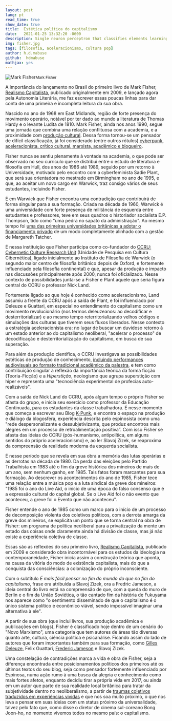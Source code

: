 ```yaml
---
layout: post
lang: pt
read_time: true
show_date: true
title:  Estética política do capitalismo
date:   2021-01-25 13:32:20 -0600
description: Single neuron perceptron that classifies elements learning quite quickly.
img: fisher.jpg
tags: [filosofia, aceleracionismo, cultura pop]
author: h.d.mabuse
github:  hdmabuse
mathjax: yes
---
```


<img src="fisher.jpg" alt="Mark Fisher"/><small>Mark Fisher</small> <P>A importância do lançamento no Brasil do primeiro livro de Mark Fisher, [Realismo Capitalista](https://autonomialiteraria.com.br/loja/teoria-politica/realismo-capitalista/), publicado originalmente em 2009, e lançado agora pela Autonomia Literária, me faz escrever essas poucas linhas para dar conta de uma primeira e incompleta leitura da sua obra.

Nascido no ano de 1968 em East Midlands, região de forte presença do movimento operário, notável por ter dado ao mundo a literatura de Thomas Hardy e o levante Ludita de 1810. Mark Fisher, ainda nos anos 1990, segue uma jornada que combina uma relação conflituosa com a academia, e a proximidade com [produção cultural](https://www.thewire.co.uk/news/45139/mark-fisher-1968-201). Dessa forma tornou-se um pensador de difícil classificação, já foi considerado (entre outros rótulos) [cyberpunk, aceleracionista, crítico cultural, marxista, acadêmico e blogueiro](https://jacobin.com.br/2020/07/contra-o-fim-da-historia/).

Fisher nunca se sentiu plenamente à vontade na academia, o que pode ser observado no seu currículo que se distribui entre o estudo de literatura e filosofia em Hull, dos anos de 1986 até 1989, seguido por um retorno à Universidade, motivado pelo encontro com a cyberfeminista Sadie Plant, que será sua orientadora no mestrado em Birmingham no ano de 1995, e que, ao aceitar um novo cargo em Warwick, traz consigo vários de seus estudantes, incluindo Fisher.

É em Warwick que Fisher encontra uma contradição que contribuirá de forma singular para a sua formação. Criada na década de 1960, Warwick é uma universidade com forte presença de militância de esquerda entre estudantes e professores, teve em seus quadros o historiador socialista E.P. Thompson, tido como "uma pedra no sapato da administração". Ao mesmo tempo foi [uma das primeiras universidades britânicas a adotar o financiamento privado](https://www.tandfonline.com/doi/abs/10.1080/08985628900000018) de um modo completamente alinhado com a gestão de Margareth Tatcher.

É nessa instituição que Fisher participa como co-fundador do [CCRU: Cybernetic Culture Research Unit](http://energyflashbysimonreynolds.blogspot.com/2009/11/renegade-academia-cybernetic-culture.html) (Unidade de Pesquisa em Cultura Cibernética), ligado inicialmente ao Instituto de Filosofia de Warwick (o segundo maior centro de filosofia britânico depois de Oxford, e fortemente influenciado pela filosofia continental) e que, apesar da produção e impacto nas discussões principalmente após 2000, nunca foi oficializado. Nesse contexto de possibilidades junta-se a Fisher e Plant aquele que seria figura central do CCRU o professor Nick Land.

Fortemente ligado ao que hoje é conhecido como aceleracionismo, Land assumiu a frente da CCRU após a saída de Plant, e foi influenciado por Deleuze e Guattari, em especial no entendimento do capitalismo como um movimento revolucionário (nos termos deleuzeanos: ao decodificar e desterritorializar) e ao mesmo tempo reterritorializando velhos códigos e simulações das culturas que tiverem seus fluxos liberados. Nesse contexto a estratégia aceleracionista era: no lugar de buscar um duvidoso retorno à um estado anterior ao do capitalismo neoliberal, "acelerar o processo" de decodificação e desterritorialização do capitalismo, em busca de sua superação.

Para além da produção científica, o CCRU investigava as possibilidades estéticas de produção de conhecimento, [incluindo performances audiovisuais ao formato tradicional acadêmico da palestra](http://energyflashbysimonreynolds.blogspot.com/2009/11/renegade-academia-cybernetic-culture.html), e tem como contribuição singular a reflexão da importância teórica da forma ficção (Teoria-Ficção) e a *Hiperstição*, neologismo que agrupa superstição com hiper e representa uma "tecnociência experimental de profecias auto-realizáveis".

Com a saída de Nick Land do CCRU, após algum tempo o próprio Fisher se afasta do grupo, e inicia seu exercício como professor da Educação Continuada, para os estudantes da classe trabalhadora. É nesse momento que começa a escrever seu Blog [K-Punk](http://k-punk.abstractdynamics.org/), e encontra o espaço na produção e diálogo da blogosfera, experiência descrita pelo espinosista como uma "rede despersonalizante e dessubjetivizante, que produz encontros mais alegres em um processo de retroalimentação positiva”. Com isso Fisher se afasta das ideias do CCRU (pós-humanismo, antipolítica, em alguns sentidos do próprio aceleracionismo) e, ao ler Slavoj Zizek, se reaproxima da compreensão da realidade moderna da esquerda socialista.

É nesse período que se revela em sua obra a memória das lutas operárias e as derrotas na década de 1980. Da perda das eleições pelo Partido Trabalhista em 1983 até o fim da greve histórica dos mineiros de mais de um ano, sem nenhum ganho, em 1985. Tais fatos foram marcantes para sua formação. Ao descrever os acontecimentos do ano de 1985, Fisher tece uma relação entre a música pop e a luta sindical da greve dos mineiros: "1985 foi o ano do Live Aid, o início de uma época do falso consenso que é a expressão cultural do capital global. Se o Live Aid foi o não evento que aconteceu, a greve foi o Evento que não aconteceu".

Fisher entende o ano de 1985 como um marco para o início de um processo de decomposição violenta dos coletivos políticos, com a derrota amarga da greve dos mineiros, se explicita um ponto que se torna central na obra de Fisher: um programa de política neoliberal para a privatização da mente um estado das coisas onde claramente ainda há divisão de classe, mas já não existe a experiência coletiva de classe.

Essas são as reflexões do seu primeiro livro, [Realismo Capitalista](https://autonomialiteraria.com.br/loja/teoria-politica/realismo-capitalista/), publicado em 2009 e considerado obra incontornável para os estudos da ideologia na contemporaneidade, Fisher inicia assim a construção teórica que aponta, na causa da vitória do modo de existência capitalista, mais do que a conquista das consciências: a colonização do próprio inconsciente.

Com o subtítulo *É mais fácil pensar no fim do mundo do que no fim do capitalismo*, frase ora atribuída a Slavoj Zizek, ora a Fredric Jameson, a ideia central do livro está na compreensão de que, com a queda do muro de Berlin e o fim da União Soviética, o tão cantado fim da história de Fukuyama nos aparece como "o sentimento disseminado de que o capitalismo é o único sistema político e econômico viável, sendo impossível imaginar uma alternativa à ele".

A partir de sua obra (que inclui livros, sua produção acadêmica e publicações em blogs), Fisher é classificado hoje dentro de um cenário do "Novo Marxismo", uma categoria que tem autores de áreas tão diversas quanto arte, cultura, ciência política e psicanálise. Ficando assim do lado de autores que foram importantes também para sua formação, como [Gilles Deleuze](https://youtu.be/6Her0PEsMao), Felix Guattari, [Frederic Jameson](https://truthout.org/articles/capitalism-the-infernal-machine-an-interview-with-fredric-jameson/) e Slavoj Zizek.

Uma constelação de contradições marca a vida e obra de Fisher, seja a diferença encontrada entre posicionamentos políticos dos primeiros até os últimos textos do seu blog, seja como pensador fortemente influenciado por Espinosa, numa ação rumo à uma busca da alegria e conhecimento como mais fortes afetos, enquanto decidiu tirar a própria vida em 2017, ou ainda em um autor que parte de sua realidade local britânica para tratar da subjetividade dentro no neoliberalismo, a partir de [traumas coletivos traduzidos em experiências vividas](https://www.jacobinmag.com/2017/01/mark-fisher-capitalist-realism-vampire-castle/) e que nos soa muito próximo, o que nos leva a pensar em suas ideias com um status próximo da universalidade, talvez pelo fato que, como disse o diretor de cinema sul-coreano Bong Joon-ho, no momento vivemos todos no mesmo país: o capitalismo.
